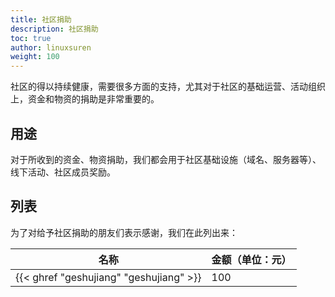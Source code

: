 ```yaml
---
title: 社区捐助
description: 社区捐助
toc: true
author: linuxsuren
weight: 100
---
```


社区的得以持续健康，需要很多方面的支持，尤其对于社区的基础运营、活动组织上，资金和物资的捐助是非常重要的。

## 用途

对于所收到的资金、物资捐助，我们都会用于社区基础设施（域名、服务器等）、线下活动、社区成员奖励。

## 列表

为了对给予社区捐助的朋友们表示感谢，我们在此列出来：

|名称|金额（单位：元）|
|---|---|
|{{< ghref "geshujiang" "geshujiang" >}}|100|
